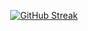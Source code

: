 
<p align="center">
    <a href="https://git.io/streak-stats"><img src="https://github-readme-streak-stats-beta-cyan.vercel.app?user=Ridvi&theme=whatsapp-dark2" alt="GitHub Streak" /></a>
</p>
